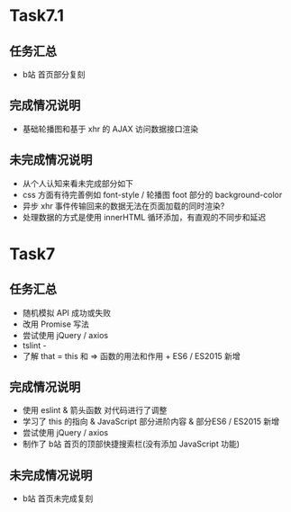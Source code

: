 
# Task7.1
## 任务汇总

- b站 首页部分复刻

## 完成情况说明

- 基础轮播图和基于 xhr 的 AJAX 访问数据接口渲染


## 未完成情况说明
- 从个人认知来看未完成部分如下
- css 方面有待完善例如 font-style / 轮播图 foot 部分的 background-color
- 异步 xhr 事件传输回来的数据无法在页面加载的同时渲染?
- 处理数据的方式是使用 innerHTML 循环添加，有直观的不同步和延迟
 

# Task7
## 任务汇总

- 随机模拟 API 成功或失败
- 改用 Promise 写法
- 尝试使用 jQuery / axios
- tslint -
- 了解 that = this 和 => 函数的用法和作用 + ES6 / ES2015 新增

## 完成情况说明

- 使用 eslint & 箭头函数 对代码进行了调整
- 学习了 this 的指向  & JavaScript 部分进阶内容 & 部分ES6 / ES2015 新增
- 尝试使用 jQuery / axios
- 制作了 b站 首页的顶部快捷搜索栏(没有添加 JavaScript 功能)

## 未完成情况说明
- b站 首页未完成复刻